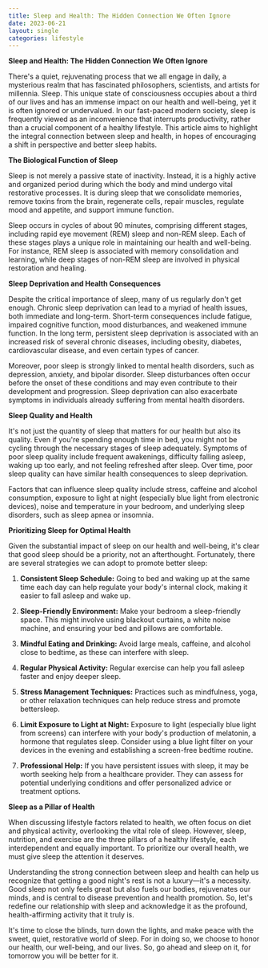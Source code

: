 ```yaml
---
title: Sleep and Health: The Hidden Connection We Often Ignore
date: 2023-06-21
layout: single
categories: lifestyle
---
```

**Sleep and Health: The Hidden Connection We Often Ignore**

There's a quiet, rejuvenating process that we all engage in daily, a mysterious realm that has fascinated philosophers, scientists, and artists for millennia. Sleep. This unique state of consciousness occupies about a third of our lives and has an immense impact on our health and well-being, yet it is often ignored or undervalued. In our fast-paced modern society, sleep is frequently viewed as an inconvenience that interrupts productivity, rather than a crucial component of a healthy lifestyle. This article aims to highlight the integral connection between sleep and health, in hopes of encouraging a shift in perspective and better sleep habits.

**The Biological Function of Sleep**

Sleep is not merely a passive state of inactivity. Instead, it is a highly active and organized period during which the body and mind undergo vital restorative processes. It is during sleep that we consolidate memories, remove toxins from the brain, regenerate cells, repair muscles, regulate mood and appetite, and support immune function.

Sleep occurs in cycles of about 90 minutes, comprising different stages, including rapid eye movement (REM) sleep and non-REM sleep. Each of these stages plays a unique role in maintaining our health and well-being. For instance, REM sleep is associated with memory consolidation and learning, while deep stages of non-REM sleep are involved in physical restoration and healing.

**Sleep Deprivation and Health Consequences**

Despite the critical importance of sleep, many of us regularly don't get enough. Chronic sleep deprivation can lead to a myriad of health issues, both immediate and long-term. Short-term consequences include fatigue, impaired cognitive function, mood disturbances, and weakened immune function. In the long term, persistent sleep deprivation is associated with an increased risk of several chronic diseases, including obesity, diabetes, cardiovascular disease, and even certain types of cancer.

Moreover, poor sleep is strongly linked to mental health disorders, such as depression, anxiety, and bipolar disorder. Sleep disturbances often occur before the onset of these conditions and may even contribute to their development and progression. Sleep deprivation can also exacerbate symptoms in individuals already suffering from mental health disorders.

**Sleep Quality and Health**

It's not just the quantity of sleep that matters for our health but also its quality. Even if you're spending enough time in bed, you might not be cycling through the necessary stages of sleep adequately. Symptoms of poor sleep quality include frequent awakenings, difficulty falling asleep, waking up too early, and not feeling refreshed after sleep. Over time, poor sleep quality can have similar health consequences to sleep deprivation.

Factors that can influence sleep quality include stress, caffeine and alcohol consumption, exposure to light at night (especially blue light from electronic devices), noise and temperature in your bedroom, and underlying sleep disorders, such as sleep apnea or insomnia.

**Prioritizing Sleep for Optimal Health**

Given the substantial impact of sleep on our health and well-being, it's clear that good sleep should be a priority, not an afterthought. Fortunately, there are several strategies we can adopt to promote better sleep:

1. **Consistent Sleep Schedule:** Going to bed and waking up at the same time each day can help regulate your body's internal clock, making it easier to fall asleep and wake up.

2. **Sleep-Friendly Environment:** Make your bedroom a sleep-friendly space. This might involve using blackout curtains, a white noise machine, and ensuring your bed and pillows are comfortable.

3. **Mindful Eating and Drinking:** Avoid large meals, caffeine, and alcohol close to bedtime, as these can interfere with sleep.

4. **Regular Physical Activity:** Regular exercise can help you fall asleep faster and enjoy deeper sleep.

5. **Stress Management Techniques:** Practices such as mindfulness, yoga, or other relaxation techniques can help reduce stress and promote bettersleep.

6. **Limit Exposure to Light at Night:** Exposure to light (especially blue light from screens) can interfere with your body's production of melatonin, a hormone that regulates sleep. Consider using a blue light filter on your devices in the evening and establishing a screen-free bedtime routine.

7. **Professional Help:** If you have persistent issues with sleep, it may be worth seeking help from a healthcare provider. They can assess for potential underlying conditions and offer personalized advice or treatment options.

**Sleep as a Pillar of Health**

When discussing lifestyle factors related to health, we often focus on diet and physical activity, overlooking the vital role of sleep. However, sleep, nutrition, and exercise are the three pillars of a healthy lifestyle, each interdependent and equally important. To prioritize our overall health, we must give sleep the attention it deserves.

Understanding the strong connection between sleep and health can help us recognize that getting a good night's rest is not a luxury—it's a necessity. Good sleep not only feels great but also fuels our bodies, rejuvenates our minds, and is central to disease prevention and health promotion. So, let's redefine our relationship with sleep and acknowledge it as the profound, health-affirming activity that it truly is.

It's time to close the blinds, turn down the lights, and make peace with the sweet, quiet, restorative world of sleep. For in doing so, we choose to honor our health, our well-being, and our lives. So, go ahead and sleep on it, for tomorrow you will be better for it.
